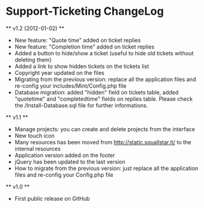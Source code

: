 # Support-Ticketing ChangeLog #

** v1.2 (2012-01-02) **

- New feature: "Quote time" added on ticket replies
- New feature: "Completion time" added on ticket replies
- Added a button to hide/show a ticket (useful to hide old tickets without deleting them)
- Added a link to show hidden tickets on the tickets list
- Copyright year updated on the files
- Migrating from the previous version: replace all the application files and re-config your includes/Mint/Config.php file
- Database migration: added "hidden" field on tickets table, added "quotetime" and "completedtime" fields on replies table. Please check the /Install-Database.sql file for further informations.

** v1.1 **

- Manage projects: you can create and delete projects from the interface
- New touch icon
- Many resources has been moved from http://static.squallstar.it/ to the internal resources
- Application version added on the footer
- jQuery has been updated to the last version
- How to migrate from the previous version: just replace all the application files and re-config your Config.php file


** v1.0 **

- First public release on GitHub